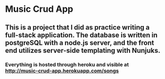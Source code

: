 # Music Crud App

## This is a project that I did as practice writing a full-stack application. The database is written in postgreSQL with a node.js server, and the front end utilizes server-side templating with Nunjuks.

### Everything is hosted through heroku and visible at http://music-crud-app.herokuapp.com/songs
